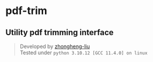 # pdf-trim

## Utility pdf trimming interface

> Developed by [zhongheng-liu](https://github.com/zhongheng-liu)  
> Tested under `python 3.10.12 [GCC 11.4.0] on linux`
